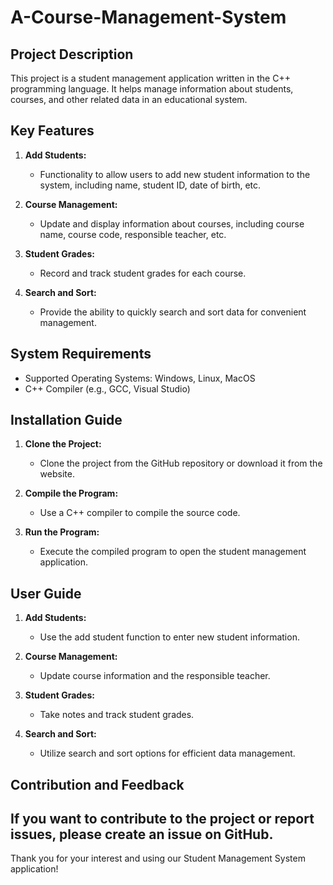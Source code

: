 # A-Course-Management-System

## Project Description
This project is a student management application written in the C++ programming language. It helps manage information about students, courses, and other related data in an educational system.

## Key Features
1. **Add Students:**
   - Functionality to allow users to add new student information to the system, including name, student ID, date of birth, etc.

2. **Course Management:**
   - Update and display information about courses, including course name, course code, responsible teacher, etc.

3. **Student Grades:**
   - Record and track student grades for each course.

4. **Search and Sort:**
   - Provide the ability to quickly search and sort data for convenient management.

## System Requirements
- Supported Operating Systems: Windows, Linux, MacOS
- C++ Compiler (e.g., GCC, Visual Studio)

## Installation Guide
1. **Clone the Project:**
   - Clone the project from the GitHub repository or download it from the website.

2. **Compile the Program:**
   - Use a C++ compiler to compile the source code.

3. **Run the Program:**
   - Execute the compiled program to open the student management application.

## User Guide
1. **Add Students:**
   - Use the add student function to enter new student information.

2. **Course Management:**
   - Update course information and the responsible teacher.

3. **Student Grades:**
   - Take notes and track student grades.

4. **Search and Sort:**
   - Utilize search and sort options for efficient data management.

## Contribution and Feedback
If you want to contribute to the project or report issues, please create an issue on GitHub.
---
Thank you for your interest and using our Student Management System application!
